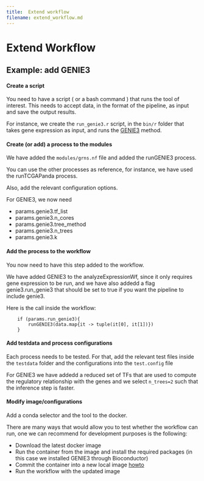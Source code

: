 ```yaml
---
title:  Extend workflow
filename: extend_workflow.md
--- 
```


# Extend Workflow


## Example: add GENIE3


#### Create a script

You need to have a script ( or a bash command ) that runs the tool of interest. 
This needs to accept data, in the format of the pipeline, as input and save the output results.

For instance, we create the `run_genie3.r` script, in the `bin/r` folder that takes gene expression as input, and runs
the [GENIE3](https://bioconductor.org/packages/release/bioc/html/GENIE3.html) method. 

#### Create (or add) a process to the modules

We have added the `modules/grns.nf` file and added the runGENIE3 process.

You can use the other processes as reference, for instance, we have used the runTCGAPanda process.

Also, add the relevant configuration options. 

For GENIE3, we now need 
- params.genie3.tf_list
- params.genie3.n_cores
- params.genie3.tree_method
- params.genie3.n_trees
- params.genie3.k

#### Add the process to the workflow

You now need to have this step added to the workflow.

We have added GENIE3 to the analyzeExpressionWf, since it only requires
gene expression to be run, and we have also addedd a flag genie3.run_genie3 
that should be set to true if you want the pipeline to include genie3. 

Here is the call inside the workflow:
```{nextflow}
    if (params.run_genie3){
        runGENIE3(data.map{it -> tuple(it[0], it[1])})
    }
```

#### Add testdata and process configurations

Each process needs to be tested. For that, add the relevant test files
inside the `testdata` folder and the configurations into the `test.config` file

For GENIE3 we have addedd a reduced set of TFs that are used to compute the regulatory relationship with the genes and
we select `n_trees=2` such that the inference step is faster. 

#### Modify image/configurations

Add a conda selector and the tool to the docker.

There are many ways that would allow you to test whether the workflow can run, 
one we can recommend for development purposes is the following: 
- Download the latest docker image 
- Run the container from the image and install the required packages (in this case we installed GENIE3 through Bioconductor)
- Commit the container into a new local image [howto](https://stackoverflow.com/questions/63027514/install-package-in-running-docker-container)
- Run the workflow with the updated image
